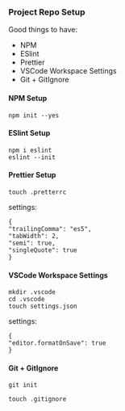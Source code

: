 ### Project Repo Setup

Good things to have:

- NPM
- ESlint
- Prettier
- VSCode Workspace Settings
- Git + GitIgnore

#### NPM Setup

```
npm init --yes
```

#### ESlint Setup

```
npm i eslint
eslint --init
```

#### Prettier Setup

```
touch .pretterrc
```

settings:

```
{
"trailingComma": "es5",
"tabWidth": 2,
"semi": true,
"singleQuote": true
}
```

#### VSCode Workspace Settings

```
mkdir .vscode
cd .vscode
touch settings.json
```

settings:

```
{
"editor.formatOnSave": true
}
```

#### Git + GitIgnore

```
git init
```

```
touch .gitignore
```
